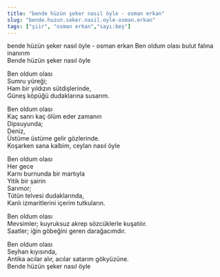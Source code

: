 ```yaml
---
title: "bende hüzün şeker nasıl öyle - osman erkan"
slug: "bende.huzun.seker.nasil.oyle-osman.erkan"
tags: ["şiir", "osman erkan","sayı:beş"]
---
```


bende hüzün şeker nasıl öyle - osman erkan
Ben oldum olası bulut falına inanırım\
Bende hüzün şeker nasıl öyle

Ben oldum olası\
Sumru yüreği;\
Ham bir yıldızın sütdişlerinde,\
Güneş köpüğü dudaklarına susarım.

Ben oldum olası\
Kaç sanrı kaç ölüm eder zamanın\
Dipsuyunda;\
Deniz,\
Üstüme üstüme gelir gözlerinde.\
Koşarken sana kalbim, ceylan nasıl öyle

Ben oldum olası\
Her gece\
Karnı burnunda bir martıyla\
Yitik bir şairin\
Sarımor;\
Tütün telvesi dudaklarında,\
Kanlı izmaritlerini içerim tutkuların.

Ben oldum olası\
Mevsimler; kuyruksuz akrep sözcüklerle kuşatılır.\
Saatler; iğin göbeğini geren darağacımdır.

Ben oldum olası\
Seyhan kıyısında,\
Antika acılar alır, acılar satarım gökyüzüne.\
Bende hüzün şeker nasıl öyle
